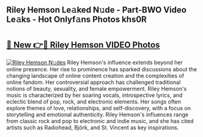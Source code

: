 ## Riley Hemson Le𝚊ked N𝚞de - Part-BWO Video Le𝚊ks - Hot Onlyf𝚊ns Photos khs0R

# <h2><a href="http://ac53880.deff.icu/?id=Riley+Hemson">🔗 New 👉🔴 Riley Hemson VIDEO Photos</a></h2>

[![Riley Hemson N𝚞des](https://i.imgur.com/rIISA9y.gif)](http://ac53880.deff.icu/?id=Riley+Hemson)
Riley Hemson's influence extends beyond her online presence. Her rise to prominence has sparked discussions about the changing landscape of online content creation and the complexities of online fandom. Her controversial approach has challenged traditional notions of beauty, sexuality, and female empowerment. Riley Hemson's music is characterized by her soaring vocals, introspective lyrics, and eclectic blend of pop, rock, and electronic elements. Her songs often explore themes of love, relationships, and self-discovery, with a focus on storytelling and emotional authenticity. Riley Hemson's influences range from classic rock and pop to electronic and indie music, and she has cited artists such as Radiohead, Björk, and St. Vincent as key inspirations.
